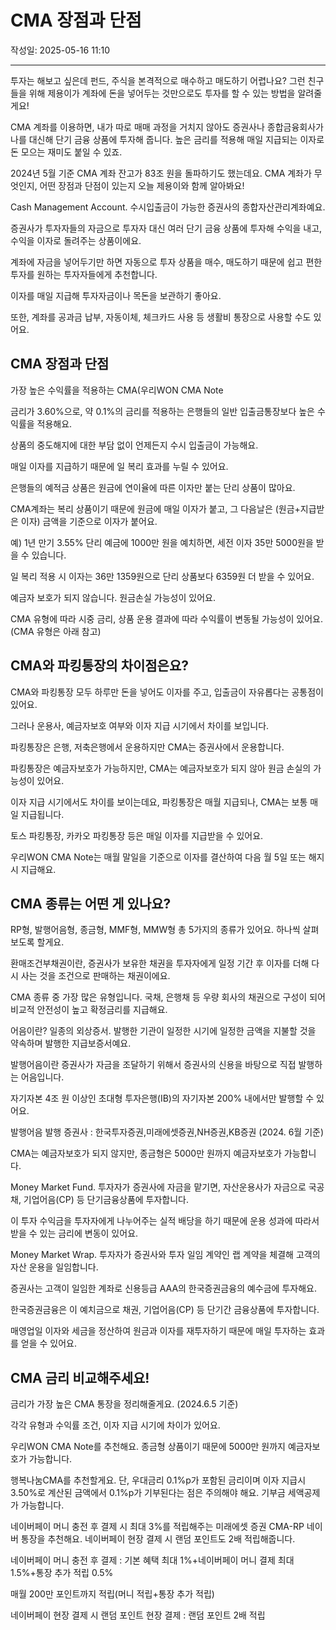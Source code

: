 # CMA 장점과 단점

작성일: 2025-05-16 11:10

---

투자는 해보고 싶은데 펀드, 주식을 본격적으로 매수하고 매도하기 어렵나요? 그런 친구들을 위해 제용이가 계좌에 돈을 넣어두는 것만으로도 투자를 할 수 있는 방법을 알려줄게요!

CMA 계좌를 이용하면, 내가 따로 매매 과정을 거치지 않아도 증권사나 종합금융회사가 나를 대신해 단기 금융 상품에 투자해 줍니다. 높은 금리를 적용해 매일 지급되는 이자로 돈 모으는 재미도 붙일 수 있죠.

2024년 5월 기준 CMA 계좌 잔고가 83조 원을 돌파하기도 했는데요. CMA 계좌가 무엇인지, 어떤 장점과 단점이 있는지 오늘 제용이와 함께 알아봐요!

Cash Management Account. 수시입출금이 가능한 증권사의 종합자산관리계좌예요.

증권사가 투자자들의 자금으로 투자자 대신 여러 단기 금융 상품에 투자해 수익을 내고, 수익을 이자로 돌려주는 상품이에요.

계좌에 자금을 넣어두기만 하면 자동으로 투자 상품을 매수, 매도하기 때문에 쉽고 편한 투자를 원하는 투자자들에게 추천합니다.

이자를 매일 지급해 투자자금이나 목돈을 보관하기 좋아요.

또한, 계좌를 공과금 납부, 자동이체, 체크카드 사용 등 생활비 통장으로 사용할 수도 있어요.

## CMA 장점과 단점

가장 높은 수익률을 적용하는 CMA(우리WON CMA Note

금리가 3.60%으로, 약 0.1%의 금리를 적용하는 은행들의 일반 입출금통장보다 높은 수익률을 적용해요.

상품의 중도해지에 대한 부담 없이 언제든지 수시 입출금이 가능해요.

매일 이자를 지급하기 때문에 일 복리 효과를 누릴 수 있어요.

은행들의 예적금 상품은 원금에 연이율에 따른 이자만 붙는 단리 상품이 많아요.

CMA계좌는 복리 상품이기 때문에 원금에 매일 이자가 붙고, 그 다음날은 (원금+지급받은 이자) 금액을 기준으로 이자가 붙어요.

예) 1년 만기 3.55% 단리 예금에 1000만 원을 예치하면, 세전 이자 35만 5000원을 받을 수 있습니다.

일 복리 적용 시 이자는 36만 1359원으로 단리 상품보다 6359원 더 받을 수 있어요.

예금자 보호가 되지 않습니다. 원금손실 가능성이 있어요.

CMA 유형에 따라 시중 금리, 상품 운용 결과에 따라 수익률이 변동될 가능성이 있어요. (CMA 유형은 아래 참고)

## CMA와 파킹통장의 차이점은요?

CMA와 파킹통장 모두 하루만 돈을 넣어도 이자를 주고, 입출금이 자유롭다는 공통점이 있어요.

그러나 운용사, 예금자보호 여부와 이자 지급 시기에서 차이를 보입니다.

파킹통장은 은행, 저축은행에서 운용하지만 CMA는 증권사에서 운용합니다.

파킹통장은 예금자보호가 가능하지만, CMA는 예금자보호가 되지 않아 원금 손실의 가능성이 있어요.

이자 지급 시기에서도 차이를 보이는데요, 파킹통장은 매월 지급되나, CMA는 보통 매일 지급됩니다.

토스 파킹통장, 카카오 파킹통장 등은 매일 이자를 지급받을 수 있어요.

우리WON CMA Note는 매월 말일을 기준으로 이자를 결산하여 다음 월 5일 또는 해지 시 지급해요.

## CMA 종류는 어떤 게 있나요?

RP형, 발행어음형, 종금형, MMF형, MMW형 총 5가지의 종류가 있어요. 하나씩 살펴보도록 할게요.

환매조건부채권이란, 증권사가 보유한 채권을 투자자에게 일정 기간 후 이자를 더해 다시 사는 것을 조건으로 판매하는 채권이에요.

CMA 종류 중 가장 많은 유형입니다. 국채, 은행채 등 우량 회사의 채권으로 구성이 되어 비교적 안전성이 높고 확정금리를 지급해요.

어음이란? 일종의 외상증서. 발행한 기관이 일정한 시기에 일정한 금액을 지불할 것을 약속하며 발행한 지급보증서예요.

발행어음이란 증권사가 자금을 조달하기 위해서 증권사의 신용을 바탕으로 직접 발행하는 어음입니다.

자기자본 4조 원 이상인 초대형 투자은행(IB)의 자기자본 200% 내에서만 발행할 수 있어요.

발행어음 발행 증권사 : 한국투자증권,미래에셋증권,NH증권,KB증권 (2024. 6월 기준)

CMA는 예금자보호가 되지 않지만, 종금형은 5000만 원까지 예금자보호가 가능합니다.

Money Market Fund. 투자자가 증권사에 자금을 맡기면, 자산운용사가 자금으로 국공채, 기업어음(CP) 등 단기금융상품에 투자합니다.

이 투자 수익금을 투자자에게 나누어주는 실적 배당을 하기 때문에 운용 성과에 따라서 받을 수 있는 금리에 변동이 있어요.

Money Market Wrap. 투자자가 증권사와 투자 일임 계약인 랩 계약을 체결해 고객의 자산 운용을 일임합니다.

증권사는 고객이 일임한 계좌로 신용등급 AAA의 한국증권금융의 예수금에 투자해요.

한국증권금융은 이 예치금으로 채권, 기업어음(CP) 등 단기간 금융상품에 투자합니다.

매영업일 이자와 세금을 정산하여 원금과 이자를 재투자하기 때문에 매일 투자하는 효과를 얻을 수 있어요.

## CMA 금리 비교해주세요!

금리가 가장 높은 CMA 통장을 정리해줄게요. (2024.6.5 기준)

각각 유형과 수익률 조건, 이자 지급 시기에 차이가 있어요.

우리WON CMA Note를 추천해요. 종금형 상품이기 때문에 5000만 원까지 예금자보호가 가능합니다.

행복나눔CMA를 추천할게요. 단, 우대금리 0.1%p가 포함된 금리이며 이자 지급시 3.50%로 계산된 금액에서 0.1%p가 기부된다는 점은 주의해야 해요. 기부금 세액공제가 가능합니다.

네이버페이 머니 충전 후 결제 시 최대 3%를 적립해주는 미래에셋 증권 CMA-RP 네이버 통장을 추천해요. 네이버페이 현장 결제 시 랜덤 포인트도 2배 적립해줍니다.

네이버페이 머니 충전 후 결제 : 기본 혜택 최대 1%+네이버페이 머니 결제 최대 1.5%+통장 추가 적립 0.5%

매월 200만 포인트까지 적립(머니 적립+통장 추가 적립)

네이버페이 현장 결제 시 랜덤 포인트 현장 결제 : 랜덤 포인트 2배 적립